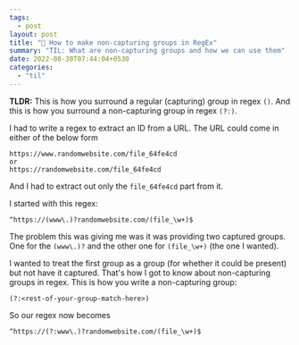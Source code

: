 ```yaml
---
tags:
  - post
layout: post
title: "📝 How to make non-capturing groups in RegEx"
summary: "TIL: What are non-capturing groups and how we can use them"
date: 2022-08-30T07:44:04+0530
categories:
  - "til"
---
```


__TLDR:__ This is how you surround a regular (capturing) group in regex `()`. And this is how you surround a non-capturing group in regex `(?:)`.

I had to write a regex to extract an ID from a URL. The URL could come in either of the below form

```
https://www.randomwebsite.com/file_64fe4cd
or
https://randomwebsite.com/file_64fe4cd
```

And I had to extract out only the `file_64fe4cd` part from it.

I started with this regex:

```regexp
^https://(www\.)?randomwebsite.com/(file_\w+)$
```

The problem this was giving me was it was providing two captured groups. One for the `(www\.)?` and the other one for `(file_\w+)` (the one I wanted).

I wanted to treat the first group as a group (for whether it could be present) but not have it captured. That's how I got to know about non-capturing groups in regex. This is how you write a non-capturing group:

```regexp
(?:<rest-of-your-group-match-here>)
```

So our regex now becomes

```regexp
^https://(?:www\.)?randomwebsite.com/(file_\w+)$
```
